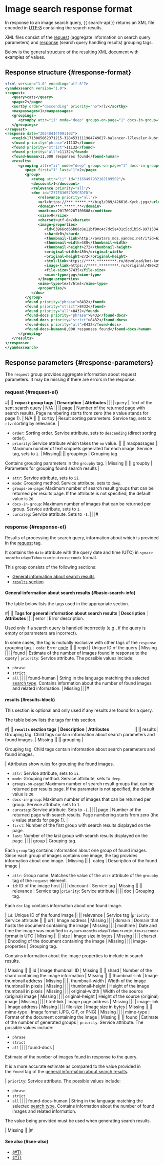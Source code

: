 # Image search response format

In response to an image search query, {{ search-api }} returns an XML file encoded in [UTF-8](https://en.wikipedia.org/wiki/UTF-8) containing the search results.

XML files consist of the [request](#request-el) (aggregate information on search query parameters) and [response](#response-el) (search query handling results) grouping tags.

Below is the general structure of the resulting XML document with examples of values.

## Response structure {#response-format}

```xml
<?xml version="1.0" encoding="utf-8"?>
<yandexsearch version="1.0">
<request>
   <query>cats</query>
   <page>2</page>
   <sortby order="descending" priority="no">rlv</sortby>
   <maxpassages>1</maxpassages>
   <groupings>
      <groupby attr="ii" mode="deep" groups-on-page="1" docs-in-group="1" curcateg="-1"/>
   </groupings>
</request>
<response date="20240414T091102">
   <reqid>1713085862371215-3284531111984749627-balancer-l7leveler-kubr-yp-vla-25-BAL</reqid>
   <found priority="phrase">11132</found>
   <found priority="strict">11132</found>
   <found priority="all">11132</found>
   <found-human>11,000 responses found</found-human>
   <results>
      <grouping attr="ii" mode="deep" groups-on-page="1" docs-in-group="1" curcateg="-1">
         <page first="1" last="1">2</page>
         <group>
            <categ attr="ii" id="3166497932182189502"/>
            <doccount>1</doccount>
            <relevance priority="all"/>
            <doc id="Z37E83657D25C5DED">
               <relevance priority="all"/>
               <url>https://***.*****.**/big3/989/426616-Kycb.jpg</url>
               <domain>***.*****.**</domain>
               <modtime>20170920T100608</modtime>
               <size>0</size>
               <charset>utf-8</charset>
               <image-properties>
                  <id>63966cd66b86c8e11bf80c4c7dc5e431c5cd1b5d-8971534-images-thumbs</id>
                  <shard>0</shard>
                  <thumbnail-link>http://avatars.mds.yandex.net/i?id=63966cd66b86c8e11bf80c4c7dc5e431c5cd1b5d-8971534-images-thumbs</thumbnail-link>
                  <thumbnail-width>480</thumbnail-width>
                  <thumbnail-height>272</thumbnail-height>
                  <original-width>480</original-width>
                  <original-height>272</original-height>
                  <html-link>https://****.*********.ru/download/kot-kotyara-usy-lapy-hvost-2399/480x272/</html-link>
                  <image-link>https://****.*********.ru/original/480x272/8/d3/kot-kotyara-usy-lapy-hvost-2399.jpg</image-link>
                  <file-size>57435</file-size>
                  <mime-type>jpg</mime-type>
               </image-properties>
               <mime-type>text/html</mime-type>
               <properties/>
            </doc>
         </group>
         <found priority="phrase">8432</found>
         <found priority="strict">8432</found>
         <found priority="all">8432</found>
         <found-docs priority="phrase">8432</found-docs>
         <found-docs priority="strict">8432</found-docs>
         <found-docs priority="all">8432</found-docs>
         <found-docs-human>8,000 responses found</found-docs-human>
      </grouping>
   </results>
</response>
</yandexsearch>
```


## Response parameters {#response-parameters}

The `request` group provides aggregate information about request parameters. It may be missing if there are errors in the response.

### request {#request-el}

#|
|| **`request` group tags** | **Description** | **Attributes** ||
|| query | Text of the sent search query | N/A ||
|| page | Number of the returned page with search results. Page numbering starts from zero (the `0` value stands for page 1). | N/A ||
|| sortby |
Result sorting parameters. Service tag, sets to `rlv`: sorting by relevance.
|
* `order`: Sorting order. Service attribute, sets to `descending` (direct sorting order).
* `priority`: Service attribute which takes the `no` value.
||
|| maxpassages | Maximum number of text snippets generated for each image. Service tag, sets to `1`. | Missing||
|| groupings |
Grouping tag.

Contains grouping parameters in the `groupby` tag.
| Missing ||
|| groupby | Parameters for grouping found search results |
* `attr`: Service attribute, sets to `ii`.
* `mode`: Grouping method. Service attribute, sets to `deep`.
* `groups-on-page`: Maximum number of search result groups that can be returned per results page. If the attribute is not specified, the default value is `20`.
* `docs-in-group`: Maximum number of images that can be returned per group. Service attribute, sets to `1`.
* `curcateg`: Service attribute. Sets to `-1`.
||
|#

### response {#response-el}

Results of processing the search query, information about which is provided in the [request](#request-el) tag.

It contains the `date` attribute with the query date and time (UTC) in `<year><month><day>T<hour><minute><second>` format.

This group consists of the following sections:

* [General information about search results](#basic-search-info)
* [`results` section](#results-block)

#### General information about search results {#basic-search-info}

The table below lists the tags used in the appropriate section.

#|
|| **Tags for general information about search results** | **Description** | **Attributes** ||
|| error |
Error description.

Used only if a search query is handled incorrectly (e.g., if the query is empty or parameters are incorrect).

In some cases, the tag is mutually exclusive with other tags of the `response` grouping tag.
| `code`: Error [code](../reference/error-codes.md) ||
|| reqid | Unique ID of the query | Missing ||
|| found | Estimate of the number of images found in response to the query
|
`priority`: Service attribute. The possible values include:

* `phrase`
* `strict`
* `all`
||
|| found-human | String in the language matching the selected [search type](../operations/workaround.md). Contains information about the number of found images and related information. | Missing ||
|#


#### results {#results-block}

This section is optional and only used if any results are found for a query.

The table below lists the tags for this section.

#|
|| **`results` section tags** | **Description** | **Attributes**&nbsp;&nbsp;&nbsp;&nbsp;&nbsp;&nbsp;&nbsp;&nbsp;&nbsp;&nbsp;&nbsp;&nbsp;&nbsp;&nbsp;&nbsp;&nbsp;&nbsp;&nbsp;&nbsp;&nbsp; ||
|| results | Grouping tag. Child tags contain information about search parameters and found images. | Missing ||
|| grouping |

Grouping tag. Child tags contain information about search parameters and found images.

|
Attributes show rules for grouping the found images.

* `attr`: Service attribute, sets to `ii`.
* `mode`: Grouping method. Service attribute, sets to `deep`.
* `groups-on-page`: Maximum number of search result groups that can be returned per results page. If the parameter is not specified, the default value is `20`.
* `docs-in-group`: Maximum number of images that can be returned per group. Service attribute, sets to `1`.
* `curcateg`: Service attribute. Sets to `-1`.
||
|| page | Number of the returned page with search results. Page numbering starts from zero (the `0` value stands for page 1).
|
* `first`: Number of the first group with search results displayed on the page.
* `last`: Number of the last group with search results displayed on the page.
||
|| group |
Grouping tag.

Each `group` tag contains information about one group of found images. Since each group of images contains one image, the tag provides information about one image.
| Missing
||
|| categ | Description of the found image |
* `attr`: Group name. Matches the value of the `attr` attribute of the `groupby` tag of the `request` element.
* `id`: ID of the image host
||
|| doccount | Service tag | Missing ||
|| relevance | Service tag |`priority`: Service attribute ||
|| doc |
Grouping tag.

Each `doc` tag contains information about one found image.

| `id`: Unique ID of the found image
||
|| relevance | Service tag |`priority`: Service attribute ||
|| url | Image address | Missing ||
|| domain | Domain that hosts the document containing the image | Missing ||
|| modtime | Date and time the image was modified in `<year><month><day>T<hour><minute><second>` format in UTC | Missing ||
|| size | Image size in bytes | Missing ||
|| charset | Encoding of the document containing the image | Missing ||
|| image-properties |
Grouping tag.

Contains information about the image properties to include in search results.

| Missing
||
|| id | Image thumbnail ID | Missing ||
|| shard | Number of the shard containing the image information | Missing ||
|| thumbnail-link | Image thumbnail address | Missing ||
|| thumbnail-width | Width of the image thumbnail in pixels | Missing ||
|| thumbnail-height | Height of the image thumbnail in pixels | Missing ||
|| original-width | Width of the source (original) image | Missing ||
|| original-height | Height of the source (original) image | Missing ||
|| html-link | Image page address | Missing ||
|| image-link | Image address | Missing ||
|| file-size | Image size in bytes | Missing ||
|| mime-type | Image format (JPG, GIF, or PNG) | Missing ||
|| mime-type | Format of the document containing the image | Missing ||
|| found | Estimate of the number of generated groups |
`priority`: Service attribute. The possible values include:

* `phrase`
* `strict`
* `all`
||
|| found-docs |

Estimate of the number of images found in response to the query.

It is a more accurate estimate as compared to the value provided in the `found` tag of the [general information about search results](#basic-search-info).

|
`priority`: Service attribute. The possible values include:

* `phrase`
* `strict`
* `all`
||
|| found-docs-human |
String in the language matching the selected [search type](../operations/workaround.md). Contains information about the number of found images and related information.

The value being provided must be used when generating search results.

| Missing
||
|#

#### See also {#see-also}

* [{#T}](./pic-search.md)
* [{#T}](../operations/searching.md)